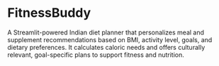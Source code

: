 # FitnessBuddy
A Streamlit-powered Indian diet planner that personalizes meal and supplement recommendations based on BMI, activity level, goals, and dietary preferences. It calculates caloric needs and offers culturally relevant, goal-specific plans to support fitness and nutrition.
